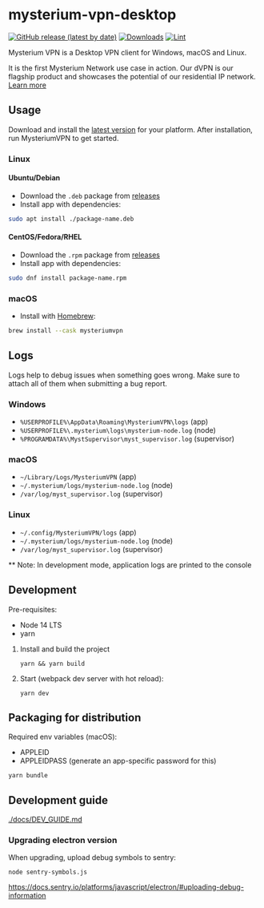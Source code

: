 # mysterium-vpn-desktop

[![GitHub release (latest by date)](https://img.shields.io/github/v/release/mysteriumnetwork/mysterium-vpn-desktop)](https://github.com/mysteriumnetwork/mysterium-vpn-desktop/releases/latest)
[![Downloads](https://img.shields.io/github/downloads/mysteriumnetwork/mysterium-vpn-desktop/total.svg)](https://github.com/mysteriumnetwork/mysterium-vpn-desktop/releases)
[![Lint](https://github.com/mysteriumnetwork/mysterium-vpn-desktop/workflows/Lint/badge.svg?event=push)](https://github.com/mysteriumnetwork/mysterium-vpn-desktop/actions?query=workflow%3ALint)

Mysterium VPN is a Desktop VPN client for Windows, macOS and Linux.

It is the first Mysterium Network use case in action. Our dVPN is our flagship product and showcases the potential of our residential IP network. [Learn more](https://docs.mysterium.network/)

## Usage

Download and install the [latest version](https://github.com/mysteriumnetwork/mysterium-vpn-desktop/releases/latest) for your platform. After installation, run MysteriumVPN to get started.

### Linux

#### Ubuntu/Debian

- Download the `.deb` package from [releases](https://github.com/mysteriumnetwork/mysterium-vpn-desktop/releases/latest)
- Install app with dependencies: 

```sh
sudo apt install ./package-name.deb
```

#### CentOS/Fedora/RHEL 

- Download the `.rpm` package from [releases](https://github.com/mysteriumnetwork/mysterium-vpn-desktop/releases/latest)
- Install app with dependencies: 

```sh
sudo dnf install package-name.rpm
```

### macOS

- Install with [Homebrew](https://brew.sh/):

```sh
brew install --cask mysteriumvpn
```

## Logs

Logs help to debug issues when something goes wrong. Make sure to attach all of them when submitting a bug report.

### Windows

- `%USERPROFILE%\AppData\Roaming\MysteriumVPN\logs` (app)
- `%USERPROFILE%\.mysterium\logs\mysterium-node.log` (node)
- `%PROGRAMDATA%\MystSupervisor\myst_supervisor.log` (supervisor)

### macOS

- `~/Library/Logs/MysteriumVPN` (app)
- `~/.mysterium/logs/mysterium-node.log` (node)
- `/var/log/myst_supervisor.log` (supervisor)

### Linux

- `~/.config/MysteriumVPN/logs` (app)
- `~/.mysterium/logs/mysterium-node.log` (node)
- `/var/log/myst_supervisor.log` (supervisor)

** Note: In development mode, application logs are printed to the console

## Development

Pre-requisites:
- Node 14 LTS
- yarn

1. Install and build the project
    ```
    yarn && yarn build
    ```
2. Start (webpack dev server with hot reload):

    ```
    yarn dev
    ```

## Packaging for distribution

Required env variables (macOS):
- APPLEID
- APPLEIDPASS (generate an app-specific password for this)

```
yarn bundle
```

## Development guide

[./docs/DEV_GUIDE.md](./docs/DEV_GUIDE.md)

### Upgrading electron version

When upgrading, upload debug symbols to sentry:
```
node sentry-symbols.js
```
https://docs.sentry.io/platforms/javascript/electron/#uploading-debug-information
